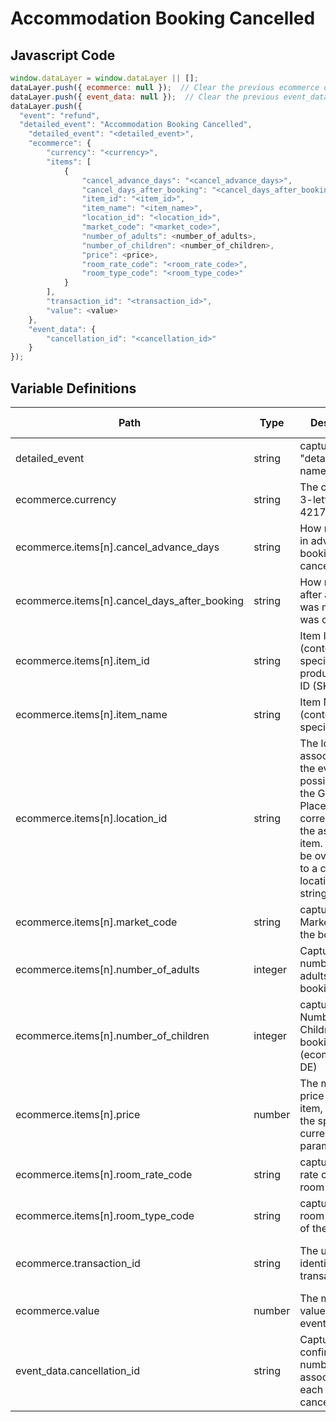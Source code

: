 # Accommodation Booking Cancelled

### 

## Javascript Code
```js
window.dataLayer = window.dataLayer || [];
dataLayer.push({ ecommerce: null });  // Clear the previous ecommerce object.
dataLayer.push({ event_data: null });  // Clear the previous event_data object.
dataLayer.push({
  "event": "refund",
  "detailed_event": "Accommodation Booking Cancelled",
    "detailed_event": "<detailed_event>",
    "ecommerce": {
        "currency": "<currency>",
        "items": [
            {
                "cancel_advance_days": "<cancel_advance_days>",
                "cancel_days_after_booking": "<cancel_days_after_booking>",
                "item_id": "<item_id>",
                "item_name": "<item_name>",
                "location_id": "<location_id>",
                "market_code": "<market_code>",
                "number_of_adults": <number_of_adults>,
                "number_of_children": <number_of_children>,
                "price": <price>,
                "room_rate_code": "<room_rate_code>",
                "room_type_code": "<room_type_code>"
            }
        ],
        "transaction_id": "<transaction_id>",
        "value": <value>
    },
    "event_data": {
        "cancellation_id": "<cancellation_id>"
    }
});
```

## Variable Definitions

|Path|Type|Description|Example|Pattern|Min Length|Max Length|Minimum|Maximum|Multiple Of|
| --- | --- | --- | --- | --- | --- | --- | --- | --- | --- |
|detailed_event|string|captures the "detailed\_event" name||||||||
|ecommerce.currency|string|The currency, in 3-letter ISO 4217 format.||||||||
|ecommerce.items[n].cancel_advance_days|string|How many days in advance a booking was canceled||||||||
|ecommerce.items[n].cancel_days_after_booking|string|How many days after a booking was made it was canceled||||||||
|ecommerce.items[n].item_id|string|Item ID \(context-specific\).The product primary ID \(SKU or UPC\)|SKU\_12345|||||||
|ecommerce.items[n].item_name|string|Item Name \(context-specific\).|jeggings|||||||
|ecommerce.items[n].location_id|string|The location associated with the event. If possible, set to the Google Place ID that corresponds to the associated item. Can also be overridden to a custom location ID string.|L\_12345|||||||
|ecommerce.items[n].market_code|string|captures the Market Code of the booking||||||||
|ecommerce.items[n].number_of_adults|integer|Captures the number of adults in a booking||||||||
|ecommerce.items[n].number_of_children|integer|captures the Number of Children in a booking \(ecommerce DE\)||||||||
|ecommerce.items[n].price|number|The monetary price of the item, in units of the specified currency parameter.|9.99|||||||
|ecommerce.items[n].room_rate_code|string|captures the rate code of the room||||||||
|ecommerce.items[n].room_type_code|string|captures the room type code of the booking||||||||
|ecommerce.transaction_id|string|The unique identifier of a transaction.|T\_12345, 19283j2nm9jdjs|^[a-zA-Z0-9]{6,20}$|6|20||||
|ecommerce.value|number|The monetary value of the event.|7.77, 239.55, 659|||||||
|event_data.cancellation_id|string|Captures the confirmation number associated with each booking cancellation.||||||||




